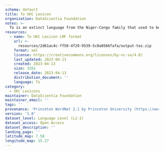 ```yaml
---
schema: default
title: To UKC Lexicon
organization: DataScientia Foundation
notes: >-
  To is an extinct language from the Niger-Congo family that used to be spoken in Africa. The UKC Lexicon of To is represented as a lexico-semantic network. It consists of words, word senses, synsets, as well as sense-level and synset-level relationships
resources:
  - name: To UKC Lexicon LMF format
    url: >-
      resources/2d61ac4c-ff50-4f29-9539-5c0a0566fafa/output-toz.zip
    format: xml
    license: https://creativecommons.org/licenses/by-nc-sa/4.0/
    last_updated: 2023-04-13
    created: 2023-04-13
    size: 3261
    release_date: 2023-04-13
    distribution_document: ''
    language: To
category:
  - UKC Lexicons
maintainer: DataScientia Foundation
maintainer_email: ''
tags: ''
provenance: 'Princeton WordNet 2.1 by Princeton University (https://wordnet.princeton.edu)'
version: '1.0'
dataset_level: Language Level (L1-2)
dataset_access: Open Access
dataset_description: ''
landing_page: ''
latitude_map: 7.58
longitude_map: 15.27
---
```


